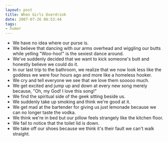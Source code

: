 ```yaml
---
layout: post
title: When Girls Overdrink
date: 2007-07-26 06:53:44
tags: 
- humor
---
```

 * We have no idea where our purse is.
 * We believe that dancing with our arms overhead and wiggling our butts while yelling "Woo-hoo!" is the sexiest dance around.
 * We've suddenly decided that we want to kick someone's butt and honestly believe we could do it.
 * In our last trip to the bathroom, we realize that we now look less like the goddess we were four hours ago and more like a homeless hooker.
 * We cry and tell everyone we see that we love them sooooo much.
 * We get excited and jump up and down at every new song merely because, "Oh, my God! I love this song!"
 * We find the spiritual side of the geek sitting beside us.
 * We suddenly take up smoking and think we're good at it.
 * We get mad at the bartender for giving us just lemonade because we can no longer taste the vodka.
 * We think we're in bed but our pillow feels strangely like the kitchen floor.
 * We fail to notice that the toilet lid is down.
 * We take off our shoes because we think it's their fault we can't walk straight.
